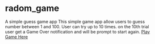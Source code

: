 # radom_game
A simple guess game app
This simple game app allow users to guess number between 1 and 100.
User can try up to 10 times.
on the 10th trial user get a Game Over notification and will be prompt to start again.
[Play Game Here](https://damilolaabiona.github.io/radom_game/)
